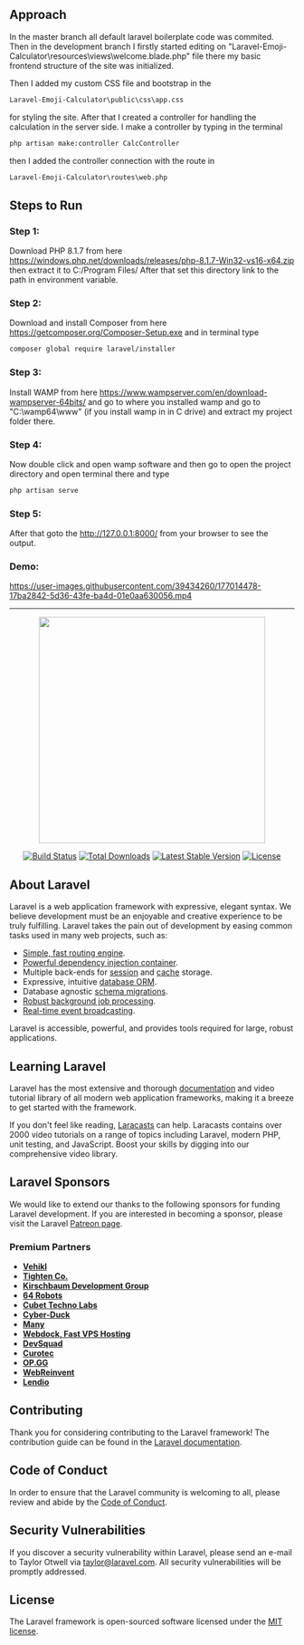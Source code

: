 ## Approach

In the master branch all default laravel boilerplate code was commited. 
Then in the development branch I firstly started editing on "Laravel-Emoji-Calculator\resources\views\welcome.blade.php" file
there my basic frontend structure of the site was initialized. 

Then I added my custom CSS file and bootstrap in the 
```bash
Laravel-Emoji-Calculator\public\css\app.css
```
for styling the site.
After that I created a controller for handling the calculation in the server side. I make a controller by typing in the terminal 
```bash
php artisan make:controller CalcController
```
then I added the controller connection with the route in 
```bash
Laravel-Emoji-Calculator\routes\web.php
```

## Steps to Run
### Step 1: 
Download PHP 8.1.7 from here https://windows.php.net/downloads/releases/php-8.1.7-Win32-vs16-x64.zip then extract it to C:/Program Files/
After that set this directory link to the path in environment variable.

### Step 2: 
Download and install Composer from here https://getcomposer.org/Composer-Setup.exe and in terminal type 
```bash
composer global require laravel/installer
```

### Step 3: 
Install WAMP from here https://www.wampserver.com/en/download-wampserver-64bits/ and go to where you installed wamp and go to "C:\wamp64\www\" (if you install wamp in in C drive) and extract my project folder there.

### Step 4: 
Now double click and open wamp software and then go to open the project directory and open terminal there and type

```bash
php artisan serve
```

### Step 5:
After that goto the http://127.0.0.1:8000/ from your browser to see the output. 

### Demo: 
https://user-images.githubusercontent.com/39434260/177014478-17ba2842-5d36-43fe-ba4d-01e0aa630056.mp4




-----------------------------------------------------------------------------------------------------------------

<p align="center"><a href="https://laravel.com" target="_blank"><img src="https://raw.githubusercontent.com/laravel/art/master/logo-lockup/5%20SVG/2%20CMYK/1%20Full%20Color/laravel-logolockup-cmyk-red.svg" width="400"></a></p>

<p align="center">
<a href="https://travis-ci.org/laravel/framework"><img src="https://travis-ci.org/laravel/framework.svg" alt="Build Status"></a>
<a href="https://packagist.org/packages/laravel/framework"><img src="https://img.shields.io/packagist/dt/laravel/framework" alt="Total Downloads"></a>
<a href="https://packagist.org/packages/laravel/framework"><img src="https://img.shields.io/packagist/v/laravel/framework" alt="Latest Stable Version"></a>
<a href="https://packagist.org/packages/laravel/framework"><img src="https://img.shields.io/packagist/l/laravel/framework" alt="License"></a>
</p>

## About Laravel

Laravel is a web application framework with expressive, elegant syntax. We believe development must be an enjoyable and creative experience to be truly fulfilling. Laravel takes the pain out of development by easing common tasks used in many web projects, such as:

- [Simple, fast routing engine](https://laravel.com/docs/routing).
- [Powerful dependency injection container](https://laravel.com/docs/container).
- Multiple back-ends for [session](https://laravel.com/docs/session) and [cache](https://laravel.com/docs/cache) storage.
- Expressive, intuitive [database ORM](https://laravel.com/docs/eloquent).
- Database agnostic [schema migrations](https://laravel.com/docs/migrations).
- [Robust background job processing](https://laravel.com/docs/queues).
- [Real-time event broadcasting](https://laravel.com/docs/broadcasting).

Laravel is accessible, powerful, and provides tools required for large, robust applications.

## Learning Laravel

Laravel has the most extensive and thorough [documentation](https://laravel.com/docs) and video tutorial library of all modern web application frameworks, making it a breeze to get started with the framework.

If you don't feel like reading, [Laracasts](https://laracasts.com) can help. Laracasts contains over 2000 video tutorials on a range of topics including Laravel, modern PHP, unit testing, and JavaScript. Boost your skills by digging into our comprehensive video library.

## Laravel Sponsors

We would like to extend our thanks to the following sponsors for funding Laravel development. If you are interested in becoming a sponsor, please visit the Laravel [Patreon page](https://patreon.com/taylorotwell).

### Premium Partners

- **[Vehikl](https://vehikl.com/)**
- **[Tighten Co.](https://tighten.co)**
- **[Kirschbaum Development Group](https://kirschbaumdevelopment.com)**
- **[64 Robots](https://64robots.com)**
- **[Cubet Techno Labs](https://cubettech.com)**
- **[Cyber-Duck](https://cyber-duck.co.uk)**
- **[Many](https://www.many.co.uk)**
- **[Webdock, Fast VPS Hosting](https://www.webdock.io/en)**
- **[DevSquad](https://devsquad.com)**
- **[Curotec](https://www.curotec.com/services/technologies/laravel/)**
- **[OP.GG](https://op.gg)**
- **[WebReinvent](https://webreinvent.com/?utm_source=laravel&utm_medium=github&utm_campaign=patreon-sponsors)**
- **[Lendio](https://lendio.com)**

## Contributing

Thank you for considering contributing to the Laravel framework! The contribution guide can be found in the [Laravel documentation](https://laravel.com/docs/contributions).

## Code of Conduct

In order to ensure that the Laravel community is welcoming to all, please review and abide by the [Code of Conduct](https://laravel.com/docs/contributions#code-of-conduct).

## Security Vulnerabilities

If you discover a security vulnerability within Laravel, please send an e-mail to Taylor Otwell via [taylor@laravel.com](mailto:taylor@laravel.com). All security vulnerabilities will be promptly addressed.

## License

The Laravel framework is open-sourced software licensed under the [MIT license](https://opensource.org/licenses/MIT).
